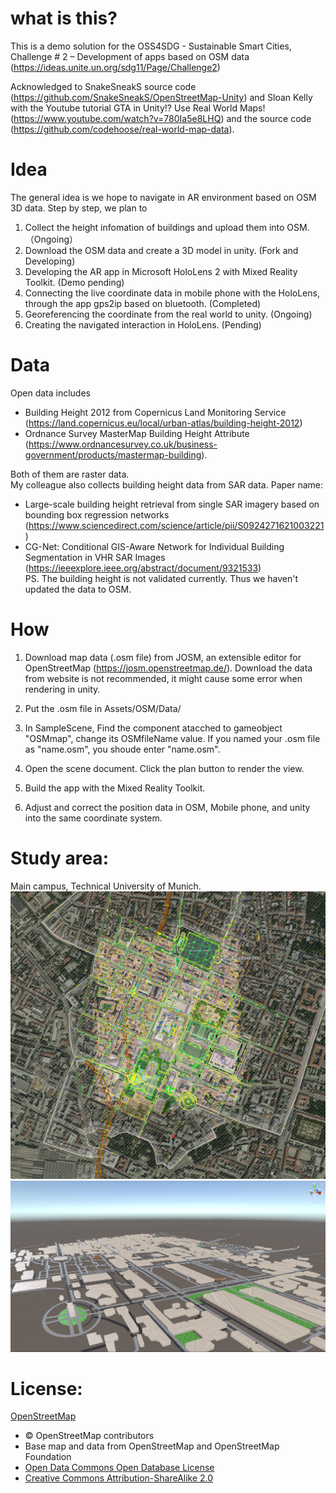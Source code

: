# what is this?
This is a demo solution for the OSS4SDG - Sustainable Smart Cities, Challenge # 2 – Development of apps based on OSM data (https://ideas.unite.un.org/sdg11/Page/Challenge2)

Acknowledged to SnakeSneakS source code (https://github.com/SnakeSneakS/OpenStreetMap-Unity) and Sloan Kelly with the Youtube tutorial GTA in Unity!? Use Real World Maps! (https://www.youtube.com/watch?v=780Ia5e8LHQ) and the source code (https://github.com/codehoose/real-world-map-data).

# Idea
The general idea is we hope to navigate in AR environment based on OSM 3D data. Step by step, we plan to
1. Collect the height infomation of buildings and upload them into OSM. （Ongoing）
2. Download the OSM data and create a 3D model in unity. (Fork and Developing)
3. Developing the AR app in Microsoft HoloLens 2 with Mixed Reality Toolkit. (Demo pending)
4. Connecting the live coordinate data in mobile phone with the HoloLens, through the app gps2ip based on bluetooth. (Completed)
5. Georeferencing the coordinate from the real world to unity. (Ongoing)
6. Creating the navigated interaction in HoloLens. (Pending)

# Data
Open data includes
  - Building Height 2012 from Copernicus Land Monitoring Service (https://land.copernicus.eu/local/urban-atlas/building-height-2012)
  - Ordnance Survey MasterMap Building Height Attribute (https://www.ordnancesurvey.co.uk/business-government/products/mastermap-building).  

Both of them are raster data.  
My colleague also collects building height data from SAR data. Paper name:  
  - Large-scale building height retrieval from single SAR imagery based on bounding box regression networks (https://www.sciencedirect.com/science/article/pii/S0924271621003221)  
  - CG-Net: Conditional GIS-Aware Network for Individual Building Segmentation in VHR SAR Images (https://ieeexplore.ieee.org/abstract/document/9321533)  
PS. The building height is not validated currently. Thus we haven't updated the data to OSM.

# How
1. Download map data (.osm file) from JOSM, an extensible editor for OpenStreetMap (https://josm.openstreetmap.de/). Download the data from website is not recommended, it might cause some error when rendering in unity.

2. Put the .osm file in Assets/OSM/Data/

3. In SampleScene, Find the component <MapController> atacched to gameobject "OSMmap", change its OSMfileName value. If you named your .osm file as "name.osm", you shoude enter "name.osm". 

4. Open the scene document. Click the plan button to render the view.

5. Build the app with the Mixed Reality Toolkit.

6. Adjust and correct the position data in OSM, Mobile phone, and unity into the same coordinate system.


# Study area:
Main campus, Technical University of Munich.
![OSM](https://github.com/Leonival/Mapping-OSM-in-live-AR-environment/blob/286710b06e4cb9e8bf2aeba18fc55650860181a9/Assets/OSM%20of%20TUM.png)
![unity](https://github.com/Leonival/Mapping-OSM-in-live-AR-environment/blob/0ffd786200677f49d7f451300256f6fda7cf7895/OSM%20in%20Munich.png)

# License: 
[OpenStreetMap](https://www.openstreetmap.org/copyright/)
- © OpenStreetMap contributors
- Base map and data from OpenStreetMap and OpenStreetMap Foundation
- [Open Data Commons Open Database License](https://opendatacommons.org/licenses/odbl/)
- [Creative Commons Attribution-ShareAlike 2.0](https://creativecommons.org/licenses/by-sa/2.0/)
